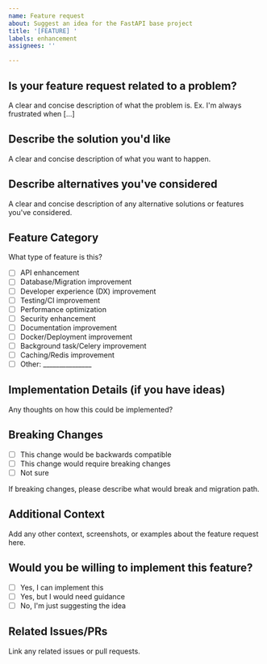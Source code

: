 ```yaml
---
name: Feature request
about: Suggest an idea for the FastAPI base project
title: '[FEATURE] '
labels: enhancement
assignees: ''

---
```


## Is your feature request related to a problem?
A clear and concise description of what the problem is. 
Ex. I'm always frustrated when [...]

## Describe the solution you'd like
A clear and concise description of what you want to happen.

## Describe alternatives you've considered
A clear and concise description of any alternative solutions or features you've considered.

## Feature Category
What type of feature is this?
- [ ] API enhancement
- [ ] Database/Migration improvement
- [ ] Developer experience (DX) improvement
- [ ] Testing/CI improvement
- [ ] Performance optimization
- [ ] Security enhancement
- [ ] Documentation improvement
- [ ] Docker/Deployment improvement
- [ ] Background task/Celery improvement
- [ ] Caching/Redis improvement
- [ ] Other: _______________

## Implementation Details (if you have ideas)
Any thoughts on how this could be implemented?

## Breaking Changes
- [ ] This change would be backwards compatible
- [ ] This change would require breaking changes
- [ ] Not sure

If breaking changes, please describe what would break and migration path.

## Additional Context
Add any other context, screenshots, or examples about the feature request here.

## Would you be willing to implement this feature?
- [ ] Yes, I can implement this
- [ ] Yes, but I would need guidance
- [ ] No, I'm just suggesting the idea

## Related Issues/PRs
Link any related issues or pull requests.
